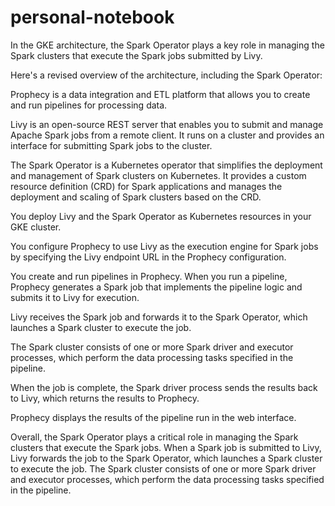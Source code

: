 # personal-notebook
In the GKE architecture, the Spark Operator plays a key role in managing the Spark clusters that execute the Spark jobs submitted by Livy.

Here's a revised overview of the architecture, including the Spark Operator:

Prophecy is a data integration and ETL platform that allows you to create and run pipelines for processing data.

Livy is an open-source REST server that enables you to submit and manage Apache Spark jobs from a remote client. It runs on a cluster and provides an interface for submitting Spark jobs to the cluster.

The Spark Operator is a Kubernetes operator that simplifies the deployment and management of Spark clusters on Kubernetes. It provides a custom resource definition (CRD) for Spark applications and manages the deployment and scaling of Spark clusters based on the CRD.

You deploy Livy and the Spark Operator as Kubernetes resources in your GKE cluster.

You configure Prophecy to use Livy as the execution engine for Spark jobs by specifying the Livy endpoint URL in the Prophecy configuration.

You create and run pipelines in Prophecy. When you run a pipeline, Prophecy generates a Spark job that implements the pipeline logic and submits it to Livy for execution.

Livy receives the Spark job and forwards it to the Spark Operator, which launches a Spark cluster to execute the job.

The Spark cluster consists of one or more Spark driver and executor processes, which perform the data processing tasks specified in the pipeline.

When the job is complete, the Spark driver process sends the results back to Livy, which returns the results to Prophecy.

Prophecy displays the results of the pipeline run in the web interface.

Overall, the Spark Operator plays a critical role in managing the Spark clusters that execute the Spark jobs. When a Spark job is submitted to Livy, Livy forwards the job to the Spark Operator, which launches a Spark cluster to execute the job. The Spark cluster consists of one or more Spark driver and executor processes, which perform the data processing tasks specified in the pipeline.

